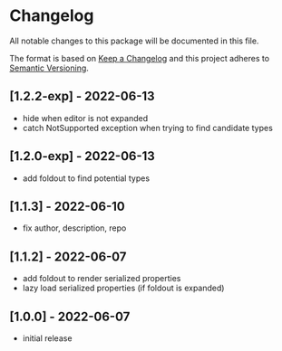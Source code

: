 # Changelog
All notable changes to this package will be documented in this file.

The format is based on [Keep a Changelog](http://keepachangelog.com/en/1.0.0/)
and this project adheres to [Semantic Versioning](http://semver.org/spec/v2.0.0.html).

## [1.2.2-exp] - 2022-06-13
- hide when editor is not expanded
- catch NotSupported exception when trying to find candidate types

## [1.2.0-exp] - 2022-06-13
- add foldout to find potential types

## [1.1.3] - 2022-06-10
- fix author, description, repo

## [1.1.2] - 2022-06-07
- add foldout to render serialized properties
- lazy load serialized properties (if foldout is expanded)

## [1.0.0] - 2022-06-07
- initial release